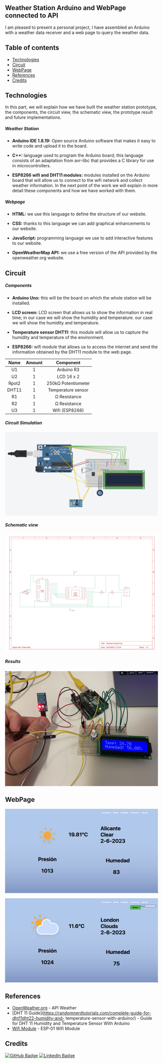 ## Weather Station Arduino and WebPage connected to API

I am pleased to present a personal project, I have assembled an Arduino with a weather data receiver and a web page to query the weather data.

## Table of contents

* [Technologies](#technologies)
* [Circuit](#circuit)
* [WebPage](#webpage)
* [References](#references)
* [Credits](#credits)

## Technologies

In this part, we will explain how we have built the weather station prototype, the components, the circuit view, the schematic view, the prototype result and future implementations.

##### Weather Station

- <strong>Arduino IDE 1.8.19:</strong> Open source Arduino software that makes it easy to write code and upload it to the board.

- <strong>C++:</strong> language used to program the Arduino board; this language consists of an adaptation from avr-libc that provides a C library for use in microcontrollers.

- <strong>ESP8266 wifi and DHT11 modules:</strong> modules installed on the Arduino board that will allow us to connect to the wifi network and collect weather information. In the next point of the work we will explain in more detail these components and how we have worked with them.

##### Webpage

- <strong>HTML:</strong> we use this language to define the structure of our website.

- <strong>CSS:</strong> thanks to this language we can add graphical enhancements to our website.

- <strong>JavaScript:</strong> programming language we use to add interactive features to our website.

- <strong>OpenWeatherMap API:</strong> we use a free version of the API provided by the openweather.org website.

## Circuit
##### Components

- <strong>Arduino Uno:</strong> this will be the board on which the whole station will be installed.

- <strong>LCD screen:</strong> LCD screen that allows us to show the information in real time; in our case we will show the humidity and temperature. our case we will show the humidity and temperature.

- <strong>Temperature sensor DHT11:</strong> this module will allow us to capture the humidity and temperature of the environment.

- <strong>ESP8266:</strong> wifi module that allows us to access the internet and send the information obtained by the DHT11 module to the web page.


<div align="center">  
  
|  Name | Amount | Component |
|:----------:|:----------:|:----------:|
| U1    | 1   |Arduino R3 |
| U2    | 1   |LCD 16 x 2 |
| Rpot2    | 1   |250k&Omega; Potentiometer |
| DHT11   | 1   |Temperature sensor |
| R1    | 1   | &Omega; Resistance|
| R2    | 1   | &Omega; Resistance |
| U3  | 1   | Wifi (ESP8266) |
  
</div>

##### Circuit Simulation

![circuit](images/c.png)


##### Schematic view

![circuit](images/c1.png)


##### Results

![circuit](images/c3.jpg)


## WebPage

![webpage](images/c5.png)


![circuit](images/c4.png)


## References

* [OpenWeather.org](https://openweathermap.org/current) - API Weather
* [DHT 11 Guide](https://randomnerdtutorials.com/complete-guide-for-dht11dht22-humidity-and- temperature-sensor-with-arduino/) - Guide for DHT 11 Humidity and Temperature Sensor With Arduino
* [Wifi Module](https://www.microchip.ua/wireless/esp01.pdf) - ESP-01 Wifi Module

## Credits

[![GitHub Badge](https://img.shields.io/badge/GitHub-100000?style=for-the-badge&logo=github&logoColor=white)](https://github.com/juanunez92)			[![LinkedIn Badge](https://img.shields.io/badge/LinkedIn-0077B5?style=for-the-badge&logo=linkedin&logoColor=white)](https://www.linkedin.com/in/jnuneznun/)


